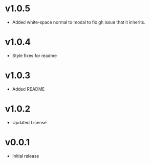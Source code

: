 v1.0.5
==================
* Added white-space normal to modal to fix gh issue that it inherits. 

v1.0.4
==================
* Style fixes for readme

v1.0.3
==================
* Added README

v1.0.2
==================
* Updated License

v0.0.1
==================
* Initial release
